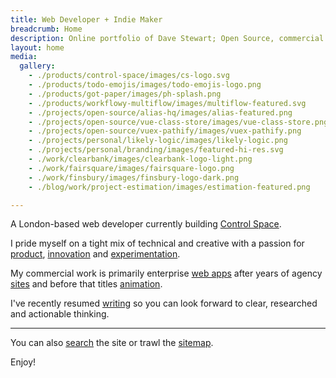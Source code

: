 ```yaml
---
title: Web Developer + Indie Maker
breadcrumb: Home
description: Online portfolio of Dave Stewart; Open Source, commercial + personal projects
layout: home
media:
  gallery:
    - ./products/control-space/images/cs-logo.svg
    - ./products/todo-emojis/images/todo-emojis-logo.png
    - ./products/got-paper/images/ph-splash.png
    - ./products/workflowy-multiflow/images/multiflow-featured.svg
    - ./projects/open-source/alias-hq/images/alias-featured.png
    - ./projects/open-source/vue-class-store/images/vue-class-store.png
    - ./projects/open-source/vuex-pathify/images/vuex-pathify.png
    - ./projects/personal/likely-logic/images/likely-logic.png
    - ./projects/personal/branding/images/featured-hi-res.svg
    - ./work/clearbank/images/clearbank-logo-light.png
    - ./work/fairsquare/images/fairsquare-logo.png
    - ./work/finsbury/images/finsbury-logo-dark.png
    - ./blog/work/project-estimation/images/estimation-featured.png

---
```


A London-based web developer currently building [Control Space](/products/control-space).

I pride myself on a tight mix of technical and creative with a passion for [product](/products/), [innovation](/projects/) and [experimentation](/archive/projects/).

<MediaGallery media="gallery" scale keep-alive />

My commercial work is primarily enterprise [web apps](/work/) after years of agency [sites](/archive/work/) and before that titles [animation](/archive/work/animation/).

I've recently resumed [writing](/blog/) so you can look forward to clear, researched and actionable thinking.

---

<HomeThumbs />

You can also [search](/search/) the site or trawl the [sitemap](/sitemap/).

Enjoy!

<SiteIcon fill="#ea4848" style="width: 37px; height: 37px;"/>
